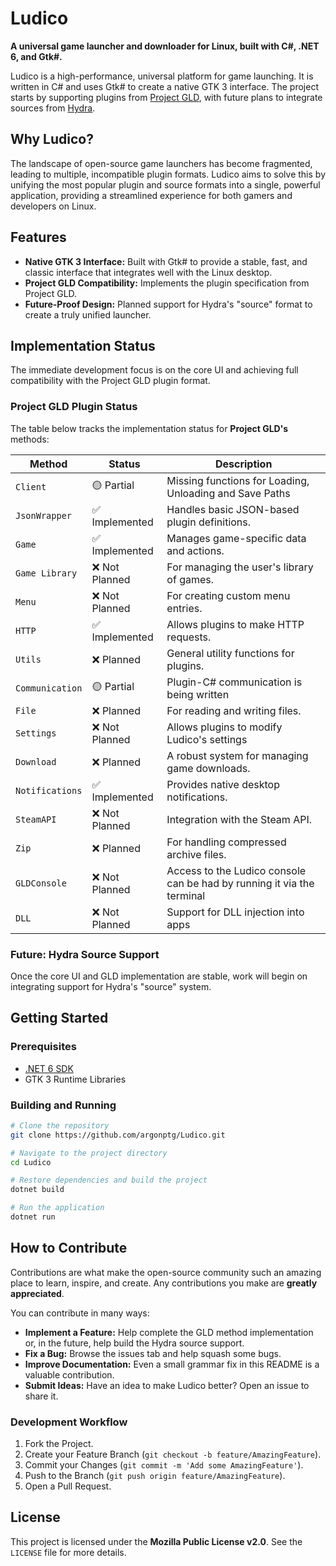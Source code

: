 # Ludico

**A universal game launcher and downloader for Linux, built with C#, .NET 6, and Gtk#.**

Ludico is a high-performance, universal platform for game launching. It is written in C# and uses Gtk# to create a native GTK 3 interface. The project starts by supporting plugins from [Project GLD](https://github.com/Y0URD34TH/Project-GLD), with future plans to integrate sources from [Hydra](https://github.com/hydralauncher/hydra).

## Why Ludico?

The landscape of open-source game launchers has become fragmented, leading to multiple, incompatible plugin formats. Ludico aims to solve this by unifying the most popular plugin and source formats into a single, powerful application, providing a streamlined experience for both gamers and developers on Linux.

## Features

  - **Native GTK 3 Interface:** Built with Gtk# to provide a stable, fast, and classic interface that integrates well with the Linux desktop.
  - **Project GLD Compatibility:** Implements the plugin specification from Project GLD.
  - **Future-Proof Design:** Planned support for Hydra's "source" format to create a truly unified launcher.

## Implementation Status

The immediate development focus is on the core UI and achieving full compatibility with the Project GLD plugin format.

### Project GLD Plugin Status

The table below tracks the implementation status for **Project GLD's** methods:

| Method        | Status     | Description                                     |
|---------------|------------|-------------------------------------------------|
| `Client`      | 🟡 Partial | Missing functions for Loading, Unloading and Save Paths |
| `JsonWrapper` | ✅ Implemented | Handles basic JSON-based plugin definitions.    |
| `Game`        | ✅ Implemented | Manages game-specific data and actions.         |
| `Game Library`| ❌ Not Planned | For managing the user's library of games.       |
| `Menu`        | ❌ Not Planned | For creating custom menu entries.               |
| `HTTP`        | ✅ Implemented | Allows plugins to make HTTP requests.           |
| `Utils`       | ❌ Planned | General utility functions for plugins.          |
| `Communication`| 🟡 Partial | Plugin-C# communication is being written  |
| `File`        | ❌ Planned | For reading and writing files.                  |
| `Settings`    | ❌ Not Planned | Allows plugins to modify Ludico's settings   |
| `Download`    | ❌ Planned | A robust system for managing game downloads.    |
| `Notifications`| ✅ Implemented | Provides native desktop notifications.          |
| `SteamAPI`    | ❌ Not Planned | Integration with the Steam API.                 |
| `Zip`         | ❌ Planned | For handling compressed archive files.          |
| `GLDConsole`  | ❌ Not Planned | Access to the Ludico console can be had by running it via the terminal |
| `DLL`         | ❌ Not Planned | Support for DLL injection into apps |

### Future: Hydra Source Support

Once the core UI and GLD implementation are stable, work will begin on integrating support for Hydra's "source" system.

## Getting Started

### Prerequisites

  * [.NET 6 SDK](https://dotnet.microsoft.com/download/dotnet/6.0)
  * GTK 3 Runtime Libraries

### Building and Running

```bash
# Clone the repository
git clone https://github.com/argonptg/Ludico.git

# Navigate to the project directory
cd Ludico

# Restore dependencies and build the project
dotnet build

# Run the application
dotnet run
```

## How to Contribute

Contributions are what make the open-source community such an amazing place to learn, inspire, and create. Any contributions you make are **greatly appreciated**.

You can contribute in many ways:

  * **Implement a Feature:** Help complete the GLD method implementation or, in the future, help build the Hydra source support.
  * **Fix a Bug:** Browse the issues tab and help squash some bugs.
  * **Improve Documentation:** Even a small grammar fix in this README is a valuable contribution.
  * **Submit Ideas:** Have an idea to make Ludico better? Open an issue to share it.

### Development Workflow

1.  Fork the Project.
2.  Create your Feature Branch (`git checkout -b feature/AmazingFeature`).
3.  Commit your Changes (`git commit -m 'Add some AmazingFeature'`).
4.  Push to the Branch (`git push origin feature/AmazingFeature`).
5.  Open a Pull Request.

## License

This project is licensed under the **Mozilla Public License v2.0**. See the `LICENSE` file for more details.